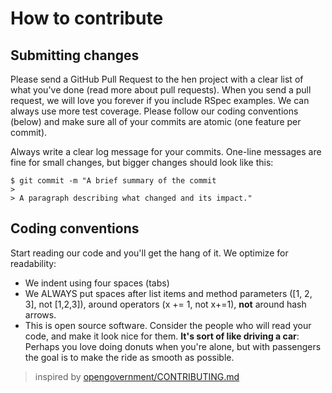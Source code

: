 # How to contribute

## Submitting changes

Please send a GitHub Pull Request to the hen project with a clear list of what you've done (read more about pull requests).
When you send a pull request, we will love you forever if you include RSpec examples.
We can always use more test coverage. Please follow our coding conventions (below) and make sure all of your commits are atomic (one feature per commit).

Always write a clear log message for your commits. One-line messages are fine for small changes, but bigger changes should look like this:
```
$ git commit -m "A brief summary of the commit
> 
> A paragraph describing what changed and its impact."
```

## Coding conventions

Start reading our code and you'll get the hang of it. We optimize for readability:

- We indent using four spaces (tabs)
- We ALWAYS put spaces after list items and method parameters ([1, 2, 3], not [1,2,3]), around operators (x += 1, not x+=1), **not** around hash arrows.
- This is open source software. Consider the people who will read your code, and make it look nice for them. **It's sort of like driving a car**: Perhaps you love doing donuts when you're alone, but with passengers the goal is to make the ride as smooth as possible.

> inspired by [ opengovernment/CONTRIBUTING.md](https://github.com/opengovernment/opengovernment)

